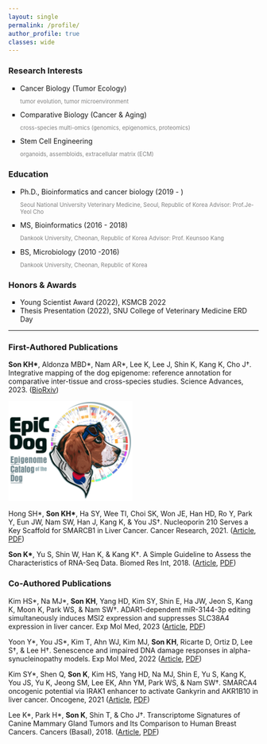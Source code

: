 ```yaml
---
layout: single
permalink: /profile/
author_profile: true
classes: wide
---
```


### Research Interests

<ul style="list-style-type:square;">
 <li>Cancer Biology (Tumor Ecology)<br><p style="color:gray;font-size:80%;">tumor evolution, tumor microenvironment</p></li>
 <li>Comparative Biology (Cancer & Aging)<br><p style="color:gray;font-size:80%;">cross-species multi-omics (genomics, epigenomics, proteomics)</p></li>
 <li>Stem Cell Engineering<br><p style="color:gray;font-size:80%;">organoids, assembloids, extracellular matrix (ECM)</p></li>
</ul>



### Education

<ul style="list-style-type:square;">
 <li>Ph.D., Bioinformatics and cancer biology (2019 - )<br><p style="color:gray;font-size:80%;">Seoul National University Veterinary Medicine, Seoul, Republic of Korea Advisor: Prof.Je-Yeol Cho</p></li>
 <li>MS, Bioinformatics (2016 - 2018)<br><p style="color:gray;font-size:80%;">Dankook University, Cheonan, Republic of Korea Advisor: Prof. Keunsoo Kang</p></li>
 <li>BS, Microbiology (2010 -2016)<br><p style="color:gray;font-size:80%;">Dankook University, Cheonan, Republic of Korea</p></li>
</ul>

### Honors & Awards

<ul style="list-style-type:square;">
 <li>Young Scientist Award (2022), KSMCB 2022</li>
 <li>Thesis Presentation (2022), SNU College of Veterinary Medicine ERD Day</li>
</ul>

------

### First-Authored Publications

**Son KH\***, Aldonza MBD\*, Nam AR\*, Lee K, Lee J, Shin K, Kang K, Cho J†. Integrative mapping of the dog epigenome: reference annotation for comparative inter-tissue and cross-species studies. Science Advances, 2023. ([BioRxiv](https://www.biorxiv.org/content/10.1101/2022.07.22.501075v1))

<img src="../images/profile/First_EpicDog.jpg" alt="image" width="250">

Hong SH\*, **Son KH\***, Ha SY, Wee  TI, Choi SK, Won JE, Han HD, Ro Y, Park Y, Eun JW, Nam SW, Han J, Kang K, & You JS†. Nucleoporin 210 Serves a Key Scaffold for SMARCB1 in Liver Cancer. Cancer Research, 2021. ([Article](https://aacrjournals.org/cancerres/article/81/2/356/648678/Nucleoporin-210-Serves-a-Key-Scaffold-for-SMARCB1), [PDF](https://watermark.silverchair.com/356.pdf?token=AQECAHi208BE49Ooan9kkhW_Ercy7Dm3ZL_9Cf3qfKAc485ysgAAAq4wggKqBgkqhkiG9w0BBwagggKbMIIClwIBADCCApAGCSqGSIb3DQEHATAeBglghkgBZQMEAS4wEQQMAzOIhwS0TWN0ciuWAgEQgIICYYJOMDTAAaQbaeAbArnxFmeex1EOop1d9TNHCvLEePjeJjBBfdn_JVxfq76RJod_qK1uMtPhryFjzwfhy-igweWuMT8z2YBIl3ZCNSRgiJX3ph2X_5CxnByACCaCrp4Sdr0-3zU9gu00dot9g8il8_1NJX3h050usSrRJ1Zq5NeOg-BNO8H3EjWKspL42vdqJRt39yZ88YEnNj5NL1t4t-pLBilKwDCzqihNypuD6Ud84ezczrQIOQ27NhCZdqmUXf-7fM10-S6Zjddfa1eTVv_1cOw0XqaKpRnTX6a-wzNuk-MdfLXz3asTDdMQCY_yBQtnnZ7HNz0gHN2AVG5abDI9mnArLpAfu30lmNAsPoDNlXIAHTVPz2YmgZ9Gh3d09im3ytOW1SQsAMeQeZOwxJyM7VJVN9nAZLQUu2dLUkRd8il7B3NGXllGyd7uYt5Y3adCCMHOmqTirxS-Rmqw8zUTYE58fFHr8yrqie0LF0S6rLTjuNDE81NHktqtY77YvEh8QrtMwhEXSDPih0tpyfzYrkjr5yt6oEHbcnGHTEGPiev1REkDv8-P5hLZIHtV56fSvBDyCr-t-RfTg-fNs_9bkS1erbqv_-Ea-_59b5IhruM4FHnhPT1OmnCULTHV7w2uafYltD7BlJX1KSyJANM5Ds5HIdykTDlp_R2W-C-I2wRBPgAr-ThnLwqbNhB7DINcH1vE_-GRcvvWyOkYBBUurDeeGdRhuV8EIK1hHv46Ve-PHUKiZ0tgXT1ebMXfgVm6FRe8Bz-6dGVhOZ1pAs2OzjUAGPCtI9FanLFUXLY7DQ))

**Son K\***, Yu S, Shin W, Han K, & Kang K†. A Simple Guideline to Assess the Characteristics of RNA-Seq Data. Biomed Res Int, 2018. ([Article](https://www.hindawi.com/journals/bmri/2018/2906292/), [PDF](https://downloads.hindawi.com/journals/bmri/2018/2906292.pdf))



###  Co-Authored Publications

Kim HS\*, Na MJ\*, **Son KH**, Yang HD, Kim SY, Shin E, Ha JW, Jeon S, Kang K, Moon K, Park WS, & Nam SW†. ADAR1-dependent miR-3144-3p editing simultaneously induces MSI2 expression and suppresses SLC38A4 expression in liver cancer. Exp Mol Med, 2023 ([Article](https://www.nature.com/articles/s12276-022-00916-8), [PDF](https://www.nature.com/articles/s12276-022-00916-8.pdf))

Yoon Y\*, You JS*, Kim T, Ahn WJ, Kim MJ, **Son KH**, Ricarte D, Ortiz D, Lee S†, & Lee H†. Senescence and impaired DNA damage responses in alpha-synucleinopathy models. Exp Mol Med, 2022 ([Article](https://www.nature.com/articles/s12276-022-00727-x), [PDF](https://www.nature.com/articles/s12276-022-00727-x.pdf))

Kim SY\*, Shen Q, **Son K**, Kim HS, Yang HD, Na MJ, Shin E, Yu S, Kang K, You JS, Yu K, Jeong SM, Lee EK, Ahn YM, Park WS, & Nam SW†. SMARCA4 oncogenic potential via IRAK1 enhancer to activate Gankyrin and AKR1B10 in liver cancer. Oncogene, 2021 ([Article](https://www.nature.com/articles/s41388-021-01875-6), [PDF](https://www.nature.com/articles/s41388-021-01875-6.pdf))

Lee K\*, Park H\*, **Son K**, Shin T, & Cho J†. Transcriptome Signatures of Canine Mammary Gland Tumors and Its Comparison to Human Breast Cancers. Cancers (Basal), 2018. ([Article](https://www.mdpi.com/2072-6694/10/9/317), [PDF](https://www.mdpi.com/2072-6694/10/9/317/pdf?version=1536322358))

